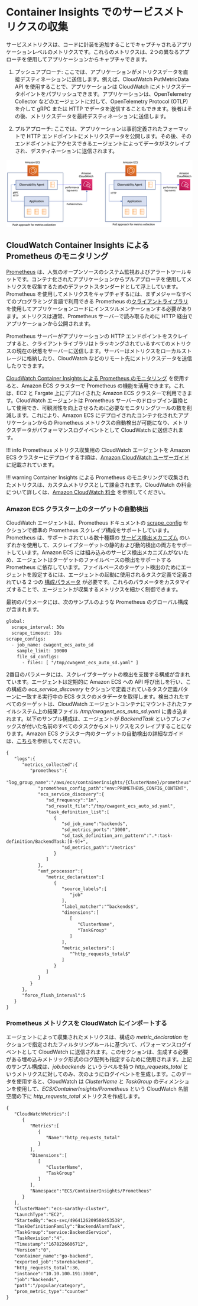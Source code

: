 # Container Insights でのサービスメトリクスの収集

サービスメトリクスは、コードに計装を追加することでキャプチャされるアプリケーションレベルのメトリクスです。これらのメトリクスは、2つの異なるアプローチを使用してアプリケーションからキャプチャできます。

1. プッシュアプローチ: ここでは、アプリケーションがメトリクスデータを直接デスティネーションに送信します。例えば、CloudWatch PutMetricData API を使用することで、アプリケーションは CloudWatch にメトリクスデータポイントをパブリッシュできます。アプリケーションは、OpenTelemetry Collector などのエージェントに対して、OpenTelemetry Protocol (OTLP) を介して gRPC または HTTP でデータを送信することもできます。後者はその後、メトリクスデータを最終デスティネーションに送信します。

2. プルアプローチ: ここでは、アプリケーションは事前定義されたフォーマットで HTTP エンドポイントにメトリクスデータを公開します。その後、そのエンドポイントにアクセスできるエージェントによってデータがスクレイプされ、デスティネーションに送信されます。

![Push approach for metric collection](../../../../images/PushPullApproach.png)

## CloudWatch Container Insights による Prometheus のモニタリング

[Prometheus](https://prometheus.io/docs/introduction/overview/) は、人気のオープンソースのシステム監視およびアラートツールキットです。コンテナ化されたアプリケーションからプルアプローチを使用してメトリクスを収集するためのデファクトスタンダードとして浮上しています。Prometheus を使用してメトリクスをキャプチャするには、まずメジャーなすべてのプログラミング言語で利用できる Prometheus の[クライアントライブラリ](https://prometheus.io/docs/instrumenting/clientlibs/)を使用してアプリケーションコードにインスツルメンテーションする必要があります。メトリクスは通常、Prometheus サーバーで読み取るために HTTP 経由でアプリケーションから公開されます。 

Prometheus サーバーがアプリケーションの HTTP エンドポイントをスクレイプすると、クライアントライブラリはトラッキングされているすべてのメトリクスの現在の状態をサーバーに送信します。サーバーはメトリクスをローカルストレージに格納したり、CloudWatch などのリモート先にメトリクスデータを送信したりできます。

[CloudWatch Container Insights による Prometheus のモニタリング](https://docs.aws.amazon.com/AmazonCloudWatch/latest/monitoring/ContainerInsights-Prometheus.html) を使用すると、Amazon ECS クラスターで Prometheus の機能を活用できます。これは、EC2 と Fargate 上にデプロイされた Amazon ECS クラスターで利用できます。CloudWatch エージェントは Prometheus サーバーのドロップイン置換として使用でき、可観測性を向上させるために必要なモニタリングツールの数を削減します。これにより、Amazon ECS にデプロイされたコンテナ化されたアプリケーションからの Prometheus メトリクスの自動検出が可能になり、メトリクスデータがパフォーマンスログイベントとして CloudWatch に送信されます。

!!! info
    Prometheus メトリクス収集用の CloudWatch エージェントを Amazon ECS クラスターにデプロイする手順は、[Amazon CloudWatch ユーザーガイド](https://docs.aws.amazon.com/AmazonCloudWatch/latest/monitoring/ContainerInsights-Prometheus-install-ECS.html)に記載されています。
    
!!! warning
    Container Insights による Prometheus のモニタリングで収集されたメトリクスは、カスタムメトリクスとして課金されます。CloudWatch の料金について詳しくは、[Amazon CloudWatch 料金](https://aws.amazon.com/cloudwatch/pricing/) を参照してください。

### Amazon ECS クラスター上のターゲットの自動検出

CloudWatch エージェントは、Prometheus ドキュメントの [scrape_config](https://prometheus.io/docs/prometheus/latest/configuration/configuration/#scrape_config) セクションで標準の Prometheus スクレイプ構成をサポートしています。Prometheus は、サポートされている数十種類の [サービス検出メカニズム](https://prometheus.io/docs/prometheus/latest/configuration/configuration/#scrape_config) のいずれかを使用して、スクレイプターゲットの静的および動的検出の両方をサポートしています。Amazon ECS には組み込みのサービス検出メカニズムがないため、エージェントはターゲットのファイルベースの検出をサポートする Prometheus に依存しています。ファイルベースのターゲット検出のためにエージェントを設定するには、エージェントの起動に使用されるタスク定義で定義されている 2 つの [構成パラメータ](https://docs.aws.amazon.com/AmazonCloudWatch/latest/monitoring/ContainerInsights-Prometheus-Setup-configure-ECS.html) が必要です。これらのパラメータをカスタマイズすることで、エージェントが収集するメトリクスを細かく制御できます。

最初のパラメータには、次のサンプルのような Prometheus のグローバル構成が含まれます。

```
global:
  scrape_interval: 30s
  scrape_timeout: 10s
scrape_configs:
  - job_name: cwagent_ecs_auto_sd
    sample_limit: 10000
    file_sd_configs:
      - files: [ "/tmp/cwagent_ecs_auto_sd.yaml" ] 
```

2番目のパラメータには、スクレイプターゲットの検出を支援する構成が含まれています。エージェントは定期的に Amazon ECS への API 呼び出しを行い、この構成の *ecs_service_discovery* セクションで定義されているタスク定義パターンに一致する実行中の ECS タスクのメタデータを取得します。検出されたすべてのターゲットは、CloudWatch エージェントコンテナにマウントされたファイルシステム上の結果ファイル */tmp/cwagent_ecs_auto_sd.yaml* に書き込まれます。以下のサンプル構成は、エージェントが *BackendTask* というプレフィックスが付いた名前のすべてのタスクからメトリクスをスクレイプすることになります。Amazon ECS クラスター内のターゲットの自動検出の詳細なガイドは、[こちら](https://docs.aws.amazon.com/AmazonCloudWatch/latest/monitoring/ContainerInsights-Prometheus-Setup-autodiscovery-ecs.html)を参照してください。

```
{
   "logs":{
      "metrics_collected":{
         "prometheus":{
            "log_group_name":"/aws/ecs/containerinsights/{ClusterName}/prometheus"
            "prometheus_config_path":"env:PROMETHEUS_CONFIG_CONTENT",
            "ecs_service_discovery":{
               "sd_frequency":"1m",
               "sd_result_file":"/tmp/cwagent_ecs_auto_sd.yaml",
               "task_definition_list":[
                  {
                     "sd_job_name":"backends",
                     "sd_metrics_ports":"3000",
                     "sd_task_definition_arn_pattern":".*:task-definition/BackendTask:[0-9]+",
                     "sd_metrics_path":"/metrics"
                  }
               ]
            },
            "emf_processor":{
               "metric_declaration":[
                  {
                     "source_labels":[
                        "job"
                     ],
                     "label_matcher":"^backends$",
                     "dimensions":[
                        [
                           "ClusterName",
                           "TaskGroup"
                        ]
                     ],
                     "metric_selectors":[
                        "^http_requests_total$"
                     ]
                  }
               ]
            }
         }
      },
      "force_flush_interval":5
   }
}
```

### Prometheus メトリクスを CloudWatch にインポートする

エージェントによって収集されたメトリクスは、構成の *metric_declaration* セクションで指定されたフィルタリングルールに基づいて、パフォーマンスログイベントとして CloudWatch に送信されます。このセクションは、生成する必要がある埋め込みメトリック形式のログ配列も指定するために使用されます。上記のサンプル構成は、*job:backends* というラベルを持つ *http_requests_total* というメトリクスに対してのみ、次のようにログイベントを生成します。このデータを使用すると、CloudWatch は *ClusterName* と *TaskGroup* のディメンションを使用して、*ECS/ContainerInsights/Prometheus* という CloudWatch 名前空間の下に *http_requests_total* メトリクスを作成します。

```
{
   "CloudWatchMetrics":[
      {
         "Metrics":[
            {
               "Name":"http_requests_total"
            }
         ],
         "Dimensions":[
            [
               "ClusterName",
               "TaskGroup"
            ]
         ],
         "Namespace":"ECS/ContainerInsights/Prometheus"
      }
   ],
   "ClusterName":"ecs-sarathy-cluster",
   "LaunchType":"EC2",
   "StartedBy":"ecs-svc/4964126209508453538",
   "TaskDefinitionFamily":"BackendAlarmTask",
   "TaskGroup":"service:BackendService",
   "TaskRevision":"4",
   "Timestamp":"1678226606712",
   "Version":"0",
   "container_name":"go-backend",
   "exported_job":"storebackend",
   "http_requests_total":36,
   "instance":"10.10.100.191:3000",
   "job":"backends",
   "path":"/popular/category",
   "prom_metric_type":"counter"
}
```
